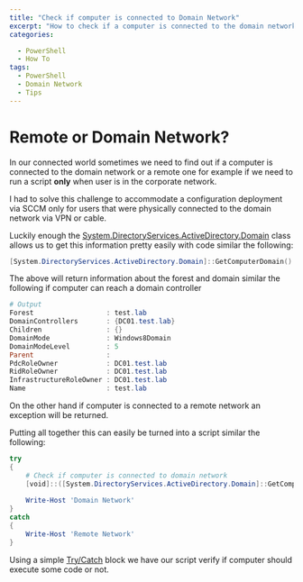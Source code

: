 ```yaml
---
title: "Check if computer is connected to Domain Network"
excerpt: "How to check if a computer is connected to the domain network"
categories:

  - PowerShell
  - How To
tags:
  - PowerShell
  - Domain Network
  - Tips
---
```




# Remote or Domain Network?

In our connected world sometimes we need to find out if a computer is connected to the domain network or a remote one for example if we need to run a script **only** when user is in the corporate network. 



I had to solve this challenge to accommodate a configuration deployment via SCCM only for users that were physically connected to the domain network via VPN or cable. 



Luckily enough the [System.DirectoryServices.ActiveDirectory.Domain](https://docs.microsoft.com/en-us/dotnet/api/system.directoryservices.activedirectory.domain?view=netframework-4.7.2) class allows us to get this information pretty easily with code similar the following:



```powershell
[System.DirectoryServices.ActiveDirectory.Domain]::GetComputerDomain()
```

The above will return information about the forest and domain similar the following if computer can reach a domain controller

```powershell
# Output
Forest                  : test.lab
DomainControllers       : {DC01.test.lab}
Children                : {}
DomainMode              : Windows8Domain
DomainModeLevel         : 5
Parent                  :
PdcRoleOwner            : DC01.test.lab
RidRoleOwner            : DC01.test.lab
InfrastructureRoleOwner : DC01.test.lab
Name                    : test.lab
```

On the other hand if computer is connected to a remote network an exception will be returned. 



Putting all together this can easily be turned into a script similar the following: 

```powershell
try
{
    # Check if computer is connected to domain network
	[void]::([System.DirectoryServices.ActiveDirectory.Domain]::GetComputerDomain())
	
	Write-Host 'Domain Network'
}
catch
{
    Write-Host 'Remote Network'
}
```

Using a simple [Try/Catch](https://pscustomobject.github.io/powershell/PowerShell-Error-Handling/) block we have our script verify if computer should execute some code or not.